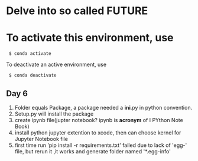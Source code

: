 # Delve into so called FUTURE


# To activate this environment, use

     $ conda activate 

 To deactivate an active environment, use

     $ conda deactivate

## Day 6
1. Folder equals Package, a package needed a __ini__.py in python convention.
1. Setup.py will install the package
1. create ipynb file(jupter notebook?  ipynb is **acronym** of I PYthon Note Book)
1. install python jupyter extention to xcode, then can choose kernel for Jupyter Notebook file
1. first time run 'pip install -r requirements.txt' failed due to lack of 'egg-' file, but rerun it ,it works and generate folder named '*.egg-info'

